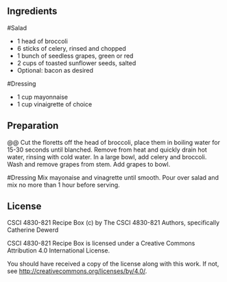 ## Ingredients

#Salad
*  1  head of broccoli
*  6  sticks of celery, rinsed and chopped
*  1  bunch of seedless grapes, green or red
*  2  cups of toasted sunflower seeds, salted
*  Optional: bacon as desired

#Dressing
* 1 cup mayonnaise
* 1 cup vinaigrette of choice

## Preparation

@@
 Cut the floretts off the head of broccoli, place them in boiling water for 15-30 seconds until blanched. Remove from heat and quickly drain hot water, rinsing with cold water. In a large bowl, add celery and broccoli. Wash and remove grapes from stem. Add grapes to bowl. 

#Dressing
Mix mayonaise and vinagrette until smooth. Pour over salad and mix no more than 1 hour before serving.  



## License
CSCI 4830-821 Recipe Box (c) by The CSCI 4830-821 Authors, specifically Catherine Dewerd

CSCI 4830-821 Recipe Box is licensed under a Creative Commons Attribution 4.0 International License.

You should have received a copy of the license along with this work. If not, see http://creativecommons.org/licenses/by/4.0/.
